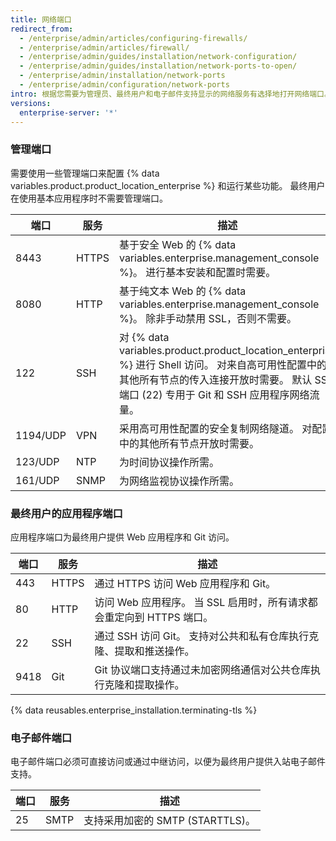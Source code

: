 ```yaml
---
title: 网络端口
redirect_from:
  - /enterprise/admin/articles/configuring-firewalls/
  - /enterprise/admin/articles/firewall/
  - /enterprise/admin/guides/installation/network-configuration/
  - /enterprise/admin/guides/installation/network-ports-to-open/
  - /enterprise/admin/installation/network-ports
  - /enterprise/admin/configuration/network-ports
intro: 根据您需要为管理员、最终用户和电子邮件支持显示的网络服务有选择地打开网络端口。
versions:
  enterprise-server: '*'
---
```


### 管理端口

需要使用一些管理端口来配置 {% data variables.product.product_location_enterprise %} 和运行某些功能。 最终用户在使用基本应用程序时不需要管理端口。

| 端口       | 服务    | 描述                                                                                                                                                 |
| -------- | ----- | -------------------------------------------------------------------------------------------------------------------------------------------------- |
| 8443     | HTTPS | 基于安全 Web 的 {% data variables.enterprise.management_console %}。 进行基本安装和配置时需要。                                                                  |
| 8080     | HTTP  | 基于纯文本 Web 的 {% data variables.enterprise.management_console %}。 除非手动禁用 SSL，否则不需要。                                                             |
| 122      | SSH   | 对 {% data variables.product.product_location_enterprise %} 进行 Shell 访问。 对来自高可用性配置中的其他所有节点的传入连接开放时需要。 默认 SSH 端口 (22) 专用于 Git 和 SSH 应用程序网络流量。 |
| 1194/UDP | VPN   | 采用高可用性配置的安全复制网络隧道。 对配置中的其他所有节点开放时需要。                                                                                                               |
| 123/UDP  | NTP   | 为时间协议操作所需。                                                                                                                                         |
| 161/UDP  | SNMP  | 为网络监视协议操作所需。                                                                                                                                       |

### 最终用户的应用程序端口

应用程序端口为最终用户提供 Web 应用程序和 Git 访问。

| 端口   | 服务    | 描述                                          |
| ---- | ----- | ------------------------------------------- |
| 443  | HTTPS | 通过 HTTPS 访问 Web 应用程序和 Git。                  |
| 80   | HTTP  | 访问 Web 应用程序。 当 SSL 启用时，所有请求都会重定向到 HTTPS 端口。 |
| 22   | SSH   | 通过 SSH 访问 Git。 支持对公共和私有仓库执行克隆、提取和推送操作。      |
| 9418 | Git   | Git 协议端口支持通过未加密网络通信对公共仓库执行克隆和提取操作。          |

{% data reusables.enterprise_installation.terminating-tls %}

### 电子邮件端口

电子邮件端口必须可直接访问或通过中继访问，以便为最终用户提供入站电子邮件支持。

| 端口 | 服务   | 描述                       |
| -- | ---- | ------------------------ |
| 25 | SMTP | 支持采用加密的 SMTP (STARTTLS)。 |
